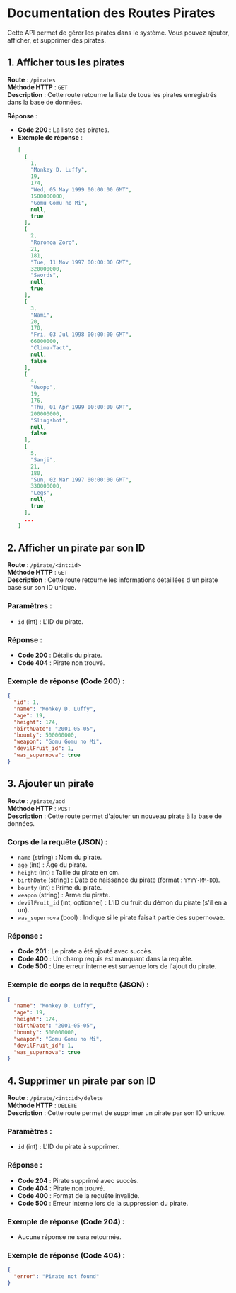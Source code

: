 # Documentation des Routes Pirates

Cette API permet de gérer les pirates dans le système. Vous pouvez ajouter, afficher, et supprimer des pirates.

## 1. Afficher tous les pirates

**Route** : `/pirates`  
**Méthode HTTP** : `GET`  
**Description** : Cette route retourne la liste de tous les pirates enregistrés dans la base de données.

**Réponse** :

- **Code 200** : La liste des pirates.
- **Exemple de réponse** :
  ```json
  [
    [
      1,
      "Monkey D. Luffy",
      19,
      174,
      "Wed, 05 May 1999 00:00:00 GMT",
      1500000000,
      "Gomu Gomu no Mi",
      null,
      true
    ],
    [
      2,
      "Roronoa Zoro",
      21,
      181,
      "Tue, 11 Nov 1997 00:00:00 GMT",
      320000000,
      "Swords",
      null,
      true
    ],
    [
      3,
      "Nami",
      20,
      170,
      "Fri, 03 Jul 1998 00:00:00 GMT",
      66000000,
      "Clima-Tact",
      null,
      false
    ],
    [
      4,
      "Usopp",
      19,
      176,
      "Thu, 01 Apr 1999 00:00:00 GMT",
      200000000,
      "Slingshot",
      null,
      false
    ],
    [
      5,
      "Sanji",
      21,
      180,
      "Sun, 02 Mar 1997 00:00:00 GMT",
      330000000,
      "Legs",
      null,
      true
    ],
    ...
  ]
  ```

## 2. Afficher un pirate par son ID

**Route** : `/pirate/<int:id>`  
**Méthode HTTP** : `GET`  
**Description** : Cette route retourne les informations détaillées d'un pirate basé sur son ID unique.

### Paramètres :

- `id` (int) : L'ID du pirate.

### Réponse :

- **Code 200** : Détails du pirate.
- **Code 404** : Pirate non trouvé.

### Exemple de réponse (Code 200) :

```json
{
  "id": 1,
  "name": "Monkey D. Luffy",
  "age": 19,
  "height": 174,
  "birthDate": "2001-05-05",
  "bounty": 500000000,
  "weapon": "Gomu Gomu no Mi",
  "devilFruit_id": 1,
  "was_supernova": true
}
```
## 3. Ajouter un pirate

**Route** : `/pirate/add`  
**Méthode HTTP** : `POST`  
**Description** : Cette route permet d'ajouter un nouveau pirate à la base de données.

### Corps de la requête (JSON) :
- `name` (string) : Nom du pirate.
- `age` (int) : Âge du pirate.
- `height` (int) : Taille du pirate en cm.
- `birthDate` (string) : Date de naissance du pirate (format : `YYYY-MM-DD`).
- `bounty` (int) : Prime du pirate.
- `weapon` (string) : Arme du pirate.
- `devilFruit_id` (int, optionnel) : L'ID du fruit du démon du pirate (s'il en a un).
- `was_supernova` (bool) : Indique si le pirate faisait partie des supernovae.

### Réponse :
- **Code 201** : Le pirate a été ajouté avec succès.
- **Code 400** : Un champ requis est manquant dans la requête.
- **Code 500** : Une erreur interne est survenue lors de l'ajout du pirate.

### Exemple de corps de la requête (JSON) :
```json
{
  "name": "Monkey D. Luffy",
  "age": 19,
  "height": 174,
  "birthDate": "2001-05-05",
  "bounty": 500000000,
  "weapon": "Gomu Gomu no Mi",
  "devilFruit_id": 1,
  "was_supernova": true
}

```
## 4. Supprimer un pirate par son ID

**Route** : `/pirate/<int:id>/delete`  
**Méthode HTTP** : `DELETE`  
**Description** : Cette route permet de supprimer un pirate par son ID unique.

### Paramètres :
- `id` (int) : L'ID du pirate à supprimer.

### Réponse :
- **Code 204** : Pirate supprimé avec succès.
- **Code 404** : Pirate non trouvé.
- **Code 400** : Format de la requête invalide.
- **Code 500** : Erreur interne lors de la suppression du pirate.

### Exemple de réponse (Code 204) :
  - Aucune réponse ne sera retournée.

### Exemple de réponse (Code 404) :
```json
{
  "error": "Pirate not found"
}

